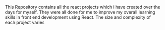 This Repository contains all the react projects which i have created over the days for myself. They were all done for me to improve my overall learning skills in front end development using React. The size and complexity of each project varies
